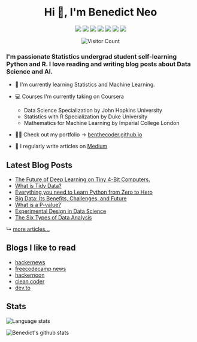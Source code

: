 <h1 align="center">Hi 👋, I'm Benedict Neo</h1>

<p align="center">
  <a href="https://medium.com/@benthecoder07"><img src="https://img.shields.io/badge/Medium-12100E?style=for-the-badge&logo=medium&logoColor=white" /></a>
  <a href="https://dev.to/benthecoder1"><img src="https://img.shields.io/badge/DEV.TO-%230A0A0A.svg?&style=for-the-badge&logo=dev-dot-to&logoColor=white" /></a>
  <a href="https://twitter.com/benthecoder1"><img src="https://img.shields.io/badge/Twitter-1DA1F2?style=for-the-badge&logo=twitter&logoColor=white" /></a>
  <a href="https://www.linkedin.com/in/benedictneo"><img src="https://img.shields.io/badge/LinkedIn-0077B5?style=for-the-badge&logo=linkedin&logoColor=white" /></a>
  <a href="https://rpubs.com/benthecoder"><img src="https://img.shields.io/badge/rpubs-3687C7?style=for-the-badge&logo=R&logoColor=white" /></a>
  <a href="https://www.kaggle.com/benthecoder"><img src="https://img.shields.io/badge/Kaggle-1DA1F2?style=for-the-badge&logo=Kaggle&logoColor=white" /></a>
  <a href="mailto:benthecoder07@gmail.com"><img src="https://img.shields.io/badge/Gmail-D14836?style=for-the-badge&logo=gmail&logoColor=white" /></a>
</p>

<p align="center"> 
	<img src="https://profile-counter.glitch.me/{benthecoder}/count.svg" alt="Visitor Count" /> 
</p>

### I'm passionate Statistics undergrad student self-learning Python and R. I love reading and writing blog posts about Data Science and AI.

- 🌱 I'm currently learning Statistics and Machine Learning.

- 💻 Courses I'm currently taking on Coursera 

	- Data Science Specialization by John Hopkins University
	- Statistics with R Specialization by Duke University
	- Mathematics for Machine Learning by Imperial College London

- 👨‍💻 Check out my portfolio -> [benthecoder.github.io](https://benthecoder.github.io)

- 📝 I regularly write articles on [Medium](https://medium.com/@benthecoder07)



## Latest Blog Posts

<!-- BLOG-POST-LIST:START -->
- [The Future of Deep Learning on Tiny 4-Bit Computers.](https://towardsdatascience.com/training-neural-networks-on-smartphones-9d063a37be34?source=rss-9a24cc840494------2)
- [What is Tidy Data?](https://towardsdatascience.com/what-is-tidy-data-d58bb9ad2458?source=rss-9a24cc840494------2)
- [Everything you need to Learn Python from Zero to Hero](https://towardsdatascience.com/everything-you-need-to-learn-python-from-zero-to-hero-3dc950cb1b4c?source=rss-9a24cc840494------2)
- [Big Data: Its Benefits, Challenges, and Future](https://towardsdatascience.com/big-data-its-benefits-challenges-and-future-6fddd69ab927?source=rss-9a24cc840494------2)
- [What is a P-value?](https://towardsdatascience.com/what-is-a-p-value-2cd0b1898e6f?source=rss-9a24cc840494------2)
- [Experimental Design in Data Science](https://towardsdatascience.com/designing-experiments-in-data-science-23360d2ddf84?source=rss-9a24cc840494------2)
- [The Six Types of Data Analysis](https://towardsdatascience.com/the-six-types-of-data-analysis-75517ba7ea61?source=rss-9a24cc840494------2)
<!-- BLOG-POST-LIST:END -->

↳ [more articles...](https://medium.com/@benthecoder07)

## Blogs I like to read
* [hackernews](https://news.ycombinator.com)
* [freecodecamp news](https://www.freecodecamp.org/news/)
* [hackernoon](https://hackernoon.com)
* [clean coder](https://blog.cleancoder.com)
* [dev.to](https://dev.to/t/news)

## Stats

![Language stats](https://github-readme-stats.vercel.app/api/top-langs/?username=benthecoder&layout=compact&title_color=ffffff&text_color=c9cacc&icon_color=2bbc8a&bg_color=1d1f21&hide_border=TRUE)

![Benedict's github stats](https://github-readme-stats.vercel.app/api?username=benthecoder&count_private=true&show_icons=true&theme=midnight-purple&hide_rank=false&hide_border=TRUE)

<!--
<details>
  <summary>:zap: GitHub and Language Stats</summary>

  <img align="left" alt="Benedict's Language stats" src="https://github-readme-stats.vercel.app/api/top-langs/?username=benthecoder&layout=compact" />

  <img align="left" alt="Benedict's github stats" src="https://github-readme-stats.vercel.app/api?username=benthecoder&count_private=true&show_icons=true&theme=midnight-purple&hide_rank=false" />

</details>

Resources
Icons: https://simpleicons.org/
GitHub Stats: https://github.com/anuraghazra/github-readme-stats 
Emojis: https://emojipedia.org/emoji/
HTML Emojis: https://www.fileformat.info/index.htm 
Shields: https://shields.io/ 
Awesome GitHub Profile README: https://github.com/abhisheknaiidu/awesome-github-profile-readme 
-->
